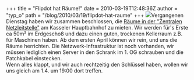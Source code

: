 +++
title = "Flipdot hat Räume!"
date = 2010-03-19T12:48:36Z
author = "typ_o"
path = "/blog/2010/03/19/flipdot-hat-raume"
+++
![](https://flipdot.org/blog/uploads/Gueterabefrtigung_EG_Ausschnitt.serendipityThumb.jpg)Vergangenen
Dienstag haben wir zusammen beschlossen, die [Räume in der "Zentralen
Netzleitstelle"](http://flipdot.org/wiki/index.php?title=Raumsuche/G%C3%BCterabfertigung)
am Kasseler Hauptbahnhof zu mieten. Wir werden für's Erste ca 50m² im
Erdgeschoß und dazu einen guten, trockenen Kellerraum z.B. für Maschinen
haben. Ab dem ersten April können wir rein, und uns die Räume
herrichten. Die Netzwerk-Infrastruktur ist noch vorhanden, wir müssen
lediglich einen Server in den Schrank im 1. OG schrauben und die
Patchkabel einstecken.  
Wenn alles klappt, und wir auch rechtzeitig den Schlüssel haben, wollen
wir uns gleich am 1.4. um 19:00 dort treffen.
